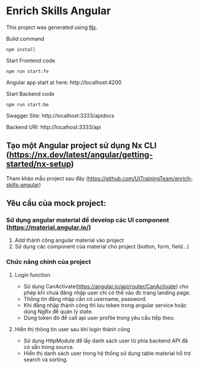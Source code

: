 

# Enrich Skills Angular

This project was generated using [Nx](https://nx.dev).

Build command

```
npm install
```

Start Frontend code

```
npm run start:fe
```

Angular app start at here: http://localhost:4200

Start Backend code

```
npm run start:be
```

Swagger Site: http://localhost:3333/apidocs

Backend URI: http://localhost:3333/api


## Tạo một Angular project sử dụng Nx CLI (https://nx.dev/latest/angular/getting-started/nx-setup)
	
  Tham khảo mẫu project sau đây (https://github.com/UITrainingTeam/enrich-skills-angular)
## Yêu cầu của mock project:

### Sử dụng angular material để develop các UI component (https://material.angular.io/)
1. Add thành công angular material vào project
2. Sử dụng các component của material cho project (button, form, field...)
### Chức năng chính của project
	
  1. Login function
        * Sử dụng CanActivate(https://angular.io/api/router/CanActivate) cho phép khi chưa đăng nhập user chỉ có thể vào đc trang landing page.
		* Thông tin đăng nhập cần có username, password.
		* Khi đăng nhập thành công thì lưu token trong angular service hoặc dùng NgRx để quản lý state.
		* Dùng token đó để call api user profile trong yêu cầu tiếp theo.
	
  2. Hiển thị thông tin user sau khi login thành công
		* Sử dụng HttpModule để lấy danh sách user từ phía backend API đã có sẵn trong source.
		* Hiển thị danh sách user trong hệ thống sử dụng table material hỗ trợ search và sorting.
